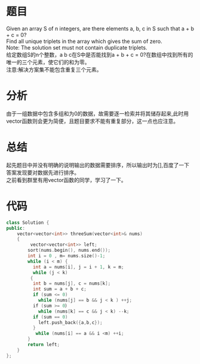 # 题目
Given an array S of n integers, are there elements a, b, c in S such that a + b + c = 0?\
Find all unique triplets in the array which gives the sum of zero.\
Note: The solution set must not contain duplicate triplets.\
给定数组S的n个整数，a b c在S中是否能找到a + b + c = 0?在数组中找到所有的唯一的三个元素，使它们的和为零。\
注意:解决方案集不能包含重复三个元素。
# 分析
由于一组数据中包含多组和为0的数据，故需要逐一检索并将其储存起来,此时用vector函数则会更为简便，且题目要求不能有重复部分，这一点也应注意。
 # 总结
起先题目中并没有明确的说明输出的数据需要排序，所以输出时为[],百度了一下答案发现要对数据先进行排序。\
之前看到群里有用vector函数的同学，学习了一下。
# 代码
```cpp
class Solution {
public:
    vector<vector<int>> threeSum(vector<int>& nums)
    {
         vector<vector<int>> left; 
        sort(nums.begin(), nums.end());
        int i = 0 , m= nums.size()-1;
        while (i < m) {
          int a = nums[i], j = i + 1, k = m;
          while (j < k)
         {
          int b = nums[j], c = nums[k];
          int sum = a + b + c;
          if (sum <= 0) 
            while (nums[j] == b && j < k ) ++j;
          if (sum >= 0）              
            while (nums[k] == c && j < k) --k;
          if (sum == 0)
            left.push_back({a,b,c});
          }
           while (nums[i] == a && i <m) ++i;
        }
        return left;        
    }
};
